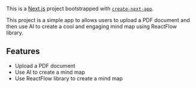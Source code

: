 This is a [Next.js](https://nextjs.org) project bootstrapped with [`create-next-app`](https://nextjs.org/docs/app/api-reference/cli/create-next-app).

This project is a simple app to allows users to upload a PDF document and then use AI to create a cool and engaging mind map using ReactFlow library.

## Features

- Upload a PDF document
- Use AI to create a mind map
- Use ReactFlow library to create a mind map
